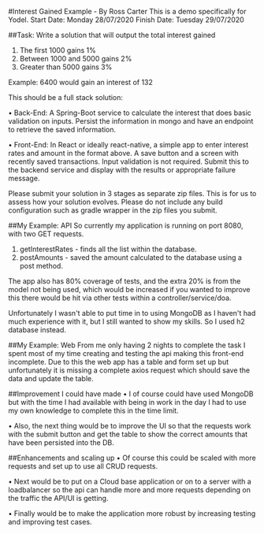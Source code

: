 #Interest Gained Example - By Ross Carter
This is a demo specifically for Yodel.
Start Date: Monday 28/07/2020
Finish Date: Tuesday 29/07/2020

##Task: Write a solution that will output the total interest gained
1.	The first 1000 gains 1%
2.	Between 1000 and 5000 gains 2%
3.	Greater than 5000 gains 3%

Example: 6400 would gain an interest of 132

This should be a full stack solution:

•	Back-End: A Spring-Boot service to calculate the interest that does basic validation on inputs. Persist the information in mongo and have an endpoint to retrieve the saved information.

•	Front-End: In React or ideally react-native, a simple app to enter interest rates and amount in the format above. A save button and a screen with recently saved transactions. Input validation is not required. Submit this to the backend service and display with the results or appropriate failure message.

Please submit your solution in 3 stages as separate zip files. This is for us to assess how your solution evolves. Please do not include any build configuration such as gradle wrapper in the zip files you submit.

##My Example: API
So currently my application is running on port 8080, with two GET requests.
1. getInterestRates - finds all the list within the database.
2. postAmounts - saved the amount calculated to the database using a post method.

The app also has 80% coverage of tests, and the extra 20% is from the model not being used, which would be increased if you wanted to improve this there would be hit via other tests within a controller/service/doa.

Unfortunately I wasn't able to put time in to using MongoDB as I haven't had much experience with it, but I still wanted to show my skills. So I used h2 database instead.

##My Example: Web
From me only having 2 nights to complete the task I spent most of my time creating and testing the api making this front-end incomplete. Due to this the web app has a table and form set up but unfortunately it is missing a complete axios request which should save the data and update the table.

##Improvement I could have made
•	I of course could have used MongoDB but with the time I had available with being in work in the day I had to use my own knowledge to complete this in the time limit.

•	Also, the next thing would be to improve the UI so that the requests work with the submit button and get the table to show the correct amounts that have been persisted into the DB.

##Enhancements and scaling up
•	Of course this could be scaled with more requests and set up to use all CRUD requests.

•	Next would be to put on a Cloud base application or on to a server with a loadbalancer so the api can handle more and more requests depending on the traffic the API/UI is getting. 

•	Finally would be to make the application more robust by increasing testing and improving test cases.